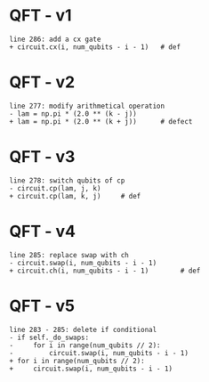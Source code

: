 # QFT - v1
    line 286: add a cx gate   
    + circuit.cx(i, num_qubits - i - 1)   # def

# QFT - v2
    line 277: modify arithmetical operation  
    - lam = np.pi * (2.0 ** (k - j))   
    + lam = np.pi * (2.0 ** (k + j))      # defect 

# QFT - v3
    line 278: switch qubits of cp
    - circuit.cp(lam, j, k)       
    + circuit.cp(lam, k, j)     # def

# QFT - v4
    line 285: replace swap with ch
    - circuit.swap(i, num_qubits - i - 1)
    + circuit.ch(i, num_qubits - i - 1)        # def
  
# QFT - v5
    line 283 - 285: delete if conditional
    - if self._do_swaps:
    -     for i in range(num_qubits // 2):
    -         circuit.swap(i, num_qubits - i - 1)
    + for i in range(num_qubits // 2):
    +     circuit.swap(i, num_qubits - i - 1)
